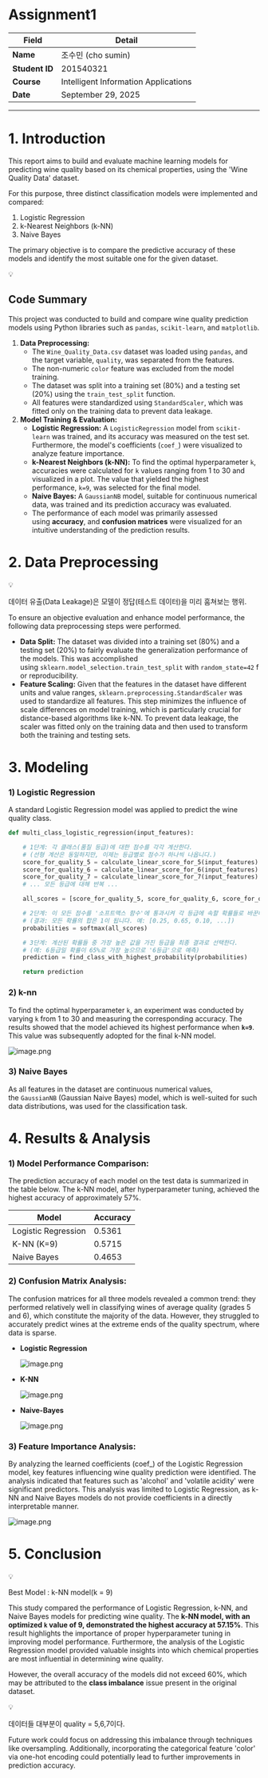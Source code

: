 # Assignment1

| Field | Detail |
| --- | --- |
| **Name** | 조수민 (cho sumin) |
| **Student ID** | 201540321 |
| **Course** | Intelligent Information Applications |
| **Date** | September 29, 2025 |

---

# 1. Introduction

This report aims to build and evaluate machine learning models for predicting wine quality based on its chemical properties, using the 'Wine Quality Data' dataset. 

For this purpose, three distinct classification models were implemented and compared: 

1. Logistic Regression 
2. k-Nearest Neighbors (k-NN)
3. Naive Bayes

The primary objective is to compare the predictive accuracy of these models and identify the most suitable one for the given dataset.

<aside>
💡

## Code Summary

This project was conducted to build and compare wine quality prediction models using Python libraries such as `pandas`, `scikit-learn`, and `matplotlib`.

1. **Data Preprocessing:**
    - The `Wine_Quality_Data.csv` dataset was loaded using `pandas`, and the target variable, `quality`, was separated from the features.
    - The non-numeric `color` feature was excluded from the model training.
    - The dataset was split into a training set (80%) and a testing set (20%) using the `train_test_split` function.
    - All features were standardized using `StandardScaler`, which was fitted only on the training data to prevent data leakage.
2. **Model Training & Evaluation:**
    - **Logistic Regression:** A `LogisticRegression` model from `scikit-learn` was trained, and its accuracy was measured on the test set. Furthermore, the model's coefficients (`coef_`) were visualized to analyze feature importance.
    - **k-Nearest Neighbors (k-NN):** To find the optimal hyperparameter `k`, accuracies were calculated for `k` values ranging from 1 to 30 and visualized in a plot. The value that yielded the highest performance, `k=9`, was selected for the final model.
    - **Naive Bayes:** A `GaussianNB` model, suitable for continuous numerical data, was trained and its prediction accuracy was evaluated.
    - The performance of each model was primarily assessed using **accuracy**, and **confusion matrices** were visualized for an intuitive understanding of the prediction results.
</aside>

# 2. Data Preprocessing

<aside>
💡

데이터 유출(Data Leakage)은 모델이 정답(테스트 데이터)을 미리 훔쳐보는 행위.

</aside>

To ensure an objective evaluation and enhance model performance, the following data preprocessing steps were performed.

- **Data Split:** The dataset was divided into a training set (80%) and a testing set (20%) to fairly evaluate the generalization performance of the models. This was accomplished using `sklearn.model_selection.train_test_split` with `random_state=42` for reproducibility.
- **Feature Scaling:** Given that the features in the dataset have different units and value ranges, `sklearn.preprocessing.StandardScaler` was used to standardize all features. This step minimizes the influence of scale differences on model training, which is particularly crucial for distance-based algorithms like k-NN. To prevent data leakage, the scaler was fitted only on the training data and then used to transform both the training and testing sets.

# 3. Modeling

### 1) Logistic Regression

A standard Logistic Regression model was applied to predict the wine quality class.

```python
def multi_class_logistic_regression(input_features):

    # 1단계: 각 클래스(품질 등급)에 대한 점수를 각각 계산한다.
    # (선형 계산은 동일하지만, 이제는 등급별로 점수가 하나씩 나옵니다.)
    score_for_quality_5 = calculate_linear_score_for_5(input_features)
    score_for_quality_6 = calculate_linear_score_for_6(input_features)
    score_for_quality_7 = calculate_linear_score_for_7(input_features)
    # ... 모든 등급에 대해 반복 ...

    all_scores = [score_for_quality_5, score_for_quality_6, score_for_quality_7, ...]

    # 2단계: 이 모든 점수를 '소프트맥스 함수'에 통과시켜 각 등급에 속할 확률들로 바꾼다.
    # (결과: 모든 확률의 합은 1이 됩니다. 예: [0.25, 0.65, 0.10, ...])
    probabilities = softmax(all_scores)

    # 3단계: 계산된 확률들 중 가장 높은 값을 가진 등급을 최종 결과로 선택한다.
    # (예: 6등급일 확률이 65%로 가장 높으므로 '6등급'으로 예측)
    prediction = find_class_with_highest_probability(probabilities)

    return prediction
```

### 2) k-nn

To find the optimal hyperparameter `k`, an experiment was conducted by varying `k` from 1 to 30 and measuring the corresponding accuracy. The results showed that the model achieved its highest performance when **`k=9`**. This value was subsequently adopted for the final k-NN model.

![image.png](Assignment1%2027b77b59e042800d92a3c7bf7ea34e46/image.png)

### 3) Naive Bayes

As all features in the dataset are continuous numerical values, the `GaussianNB` (Gaussian Naive Bayes) model, which is well-suited for such data distributions, was used for the classification task.

# 4. Results & Analysis

### 1) Model Performance Comparison:

The prediction accuracy of each model on the test data is summarized in the table below. The k-NN model, after hyperparameter tuning, achieved the highest accuracy of approximately 57%.

| Model | Accuracy |
| --- | --- |
| Logistic Regression | 0.5361 |
| K-NN (K=9) | 0.5715 |
| Naive Bayes | 0.4653 |

### 2) Confusion Matrix Analysis:

The confusion matrices for all three models revealed a common trend: they performed relatively well in classifying wines of average quality (grades 5 and 6), which constitute the majority of the data. However, they struggled to accurately predict wines at the extreme ends of the quality spectrum, where data is sparse.

- **Logistic Regression**
    
    ![image.png](Assignment1%2027b77b59e042800d92a3c7bf7ea34e46/image%201.png)
    
- **K-NN**
    
    ![image.png](Assignment1%2027b77b59e042800d92a3c7bf7ea34e46/image%202.png)
    
- **Naive-Bayes**
    
    ![image.png](Assignment1%2027b77b59e042800d92a3c7bf7ea34e46/image%203.png)
    

### 3) Feature Importance Analysis:

By analyzing the learned coefficients (coef_) of the Logistic Regression model, key features influencing wine quality prediction were identified. The analysis indicated that features such as 'alcohol' and 'volatile acidity' were significant predictors. This analysis was limited to Logistic Regression, as k-NN and Naive Bayes models do not provide coefficients in a directly interpretable manner.

![image.png](Assignment1%2027b77b59e042800d92a3c7bf7ea34e46/image%204.png)

# 5. Conclusion

<aside>
💡

Best Model : k-NN model(k = 9)

</aside>

This study compared the performance of Logistic Regression, k-NN, and Naive Bayes models for predicting wine quality. The **k-NN model, with an optimized `k` value of 9, demonstrated the highest accuracy at 57.15%**. This result highlights the importance of proper hyperparameter tuning in improving model performance. Furthermore, the analysis of the Logistic Regression model provided valuable insights into which chemical properties are most influential in determining wine quality.

However, the overall accuracy of the models did not exceed 60%, which may be attributed to the **class imbalance** issue present in the original dataset.

<aside>
💡

데이터들 대부분이 quality = 5,6,7이다.

</aside>

Future work could focus on addressing this imbalance through techniques like oversampling. Additionally, incorporating the categorical feature 'color' via one-hot encoding could potentially lead to further improvements in prediction accuracy.